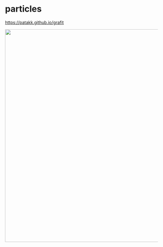 # particles

https://patakk.github.io/grafit


<p align="center">
    <img width="700px" src="https://github.com/patakk/grafit/blob/master/sample.png">
</p>
